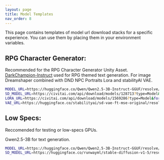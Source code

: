 ```yaml
---
layout: page
title: Model Templates
nav_order: 8
---
```


This page contains templates of model url download stacks for a specific experience. You can use them by placing them in your environment variables.

## RPG Character Generator:
Recommended for the RPG Character Generator Unity Asset.
[DarkChampion-Instruct](https://huggingface.co/DavidAU/Llama-3.2-8X3B-MOE-Dark-Champion-Instruct-uncensored-abliterated-18.4B-GGUF) used for RPG themed text generation. For image Dreamshaper combined with DND NPC Portraits Lora and stabilityAI VAE.

```bash
MODEL_URL=https://huggingface.co/Qwen/Qwen2.5-3B-Instruct-GGUF/resolve/main/qwen2.5-3b-instruct-q8_0.gguf
SD_MODEL_URL=https://civitai.com/api/download/models/128713?type=Model&format=SafeTensor&size=pruned&fp=fp16
LORA_URL=https://civitai.com/api/download/models/1569286?type=Model&format=SafeTensor
VAE_URL=https://huggingface.co/stabilityai/sd-vae-ft-mse-original/resolve/main/vae-ft-mse-840000-ema-pruned.safetensors
```

## Low Specs:
Reccomended for testing or low-specs GPUs.

Gwen2.5-3B for text generation. 

```bash
MODEL_URL=https://huggingface.co/Qwen/Qwen2.5-3B-Instruct-GGUF/resolve/main/qwen2.5-3b-instruct-q8_0.gguf
SD_MODEL_URL=https://huggingface.co/runwayml/stable-diffusion-v1-5/resolve/main/v1-5-pruned-emaonly.safetensors
```